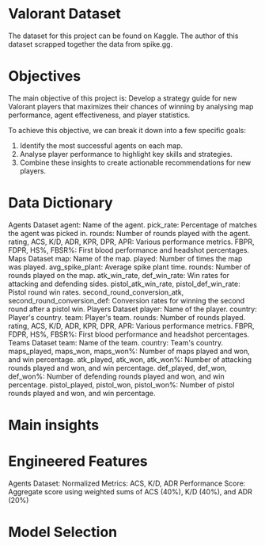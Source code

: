 # Valorant Dataset

The dataset for this project can be found on Kaggle. 
The author of this dataset scrapped together the data from spike.gg. 

# Objectives

The main objective of this project is: 
Develop a strategy guide for new Valorant players that maximizes their chances of winning by analysing map performance, agent effectiveness, and player statistics.

To achieve this objective, we can break it down into a few specific goals:

1. Identify the most successful agents on each map.
2. Analyse player performance to highlight key skills and strategies.
3. Combine these insights to create actionable recommendations for new players.

# Data Dictionary

Agents Dataset
agent: Name of the agent.
pick_rate: Percentage of matches the agent was picked in.
rounds: Number of rounds played with the agent.
rating, ACS, K/D, ADR, KPR, DPR, APR: Various performance metrics.
FBPR, FDPR, HS%, FBSR%: First blood performance and headshot percentages.
Maps Dataset
map: Name of the map.
played: Number of times the map was played.
avg_spike_plant: Average spike plant time.
rounds: Number of rounds played on the map.
atk_win_rate, def_win_rate: Win rates for attacking and defending sides.
pistol_atk_win_rate, pistol_def_win_rate: Pistol round win rates.
second_round_conversion_atk, second_round_conversion_def: Conversion rates for winning the second round after a pistol win.
Players Dataset
player: Name of the player.
country: Player's country.
team: Player's team.
rounds: Number of rounds played.
rating, ACS, K/D, ADR, KPR, DPR, APR: Various performance metrics.
FBPR, FDPR, HS%, FBSR%: First blood performance and headshot percentages.
Teams Dataset
team: Name of the team.
country: Team's country.
maps_played, maps_won, maps_won%: Number of maps played and won, and win percentage.
atk_played, atk_won, atk_won%: Number of attacking rounds played and won, and win percentage.
def_played, def_won, def_won%: Number of defending rounds played and won, and win percentage.
pistol_played, pistol_won, pistol_won%: Number of pistol rounds played and won, and win percentage.

# Main insights

# Engineered Features
Agents Dataset:
Normalized Metrics: ACS, K/D, ADR
Performance Score: Aggregate score using weighted sums of ACS (40%), K/D (40%), and ADR (20%)

# Model Selection 
